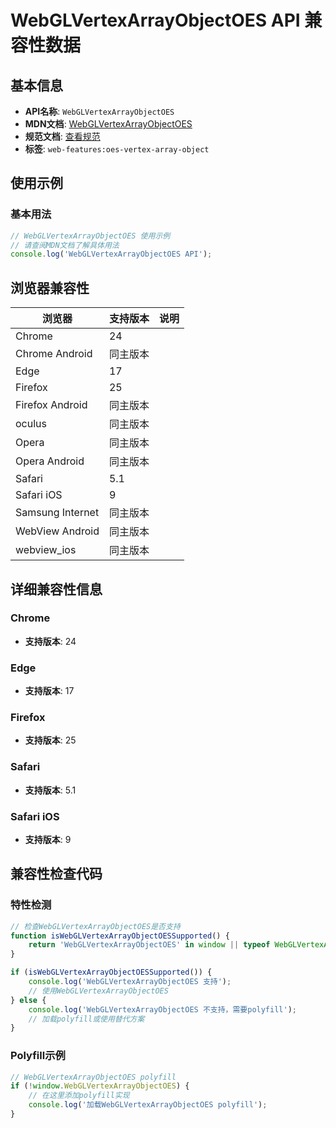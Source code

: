 # WebGLVertexArrayObjectOES API 兼容性数据

## 基本信息

- **API名称**: `WebGLVertexArrayObjectOES`
- **MDN文档**: [WebGLVertexArrayObjectOES](https://developer.mozilla.org/docs/Web/API/WebGLVertexArrayObject)
- **规范文档**: [查看规范](https://registry.khronos.org/webgl/extensions/OES_vertex_array_object/)
- **标签**: `web-features:oes-vertex-array-object`

## 使用示例

### 基本用法

```javascript
// WebGLVertexArrayObjectOES 使用示例
// 请查阅MDN文档了解具体用法
console.log('WebGLVertexArrayObjectOES API');
```

## 浏览器兼容性

| 浏览器 | 支持版本 | 说明 |
|--------|----------|------|
| Chrome | 24 |  |
| Chrome Android | 同主版本 |  |
| Edge | 17 |  |
| Firefox | 25 |  |
| Firefox Android | 同主版本 |  |
| oculus | 同主版本 |  |
| Opera | 同主版本 |  |
| Opera Android | 同主版本 |  |
| Safari | 5.1 |  |
| Safari iOS | 9 |  |
| Samsung Internet | 同主版本 |  |
| WebView Android | 同主版本 |  |
| webview_ios | 同主版本 |  |

## 详细兼容性信息

### Chrome

- **支持版本**: 24

### Edge

- **支持版本**: 17

### Firefox

- **支持版本**: 25

### Safari

- **支持版本**: 5.1

### Safari iOS

- **支持版本**: 9

## 兼容性检查代码

### 特性检测

```javascript
// 检查WebGLVertexArrayObjectOES是否支持
function isWebGLVertexArrayObjectOESSupported() {
    return 'WebGLVertexArrayObjectOES' in window || typeof WebGLVertexArrayObjectOES !== 'undefined';
}

if (isWebGLVertexArrayObjectOESSupported()) {
    console.log('WebGLVertexArrayObjectOES 支持');
    // 使用WebGLVertexArrayObjectOES
} else {
    console.log('WebGLVertexArrayObjectOES 不支持，需要polyfill');
    // 加载polyfill或使用替代方案
}
```

### Polyfill示例

```javascript
// WebGLVertexArrayObjectOES polyfill
if (!window.WebGLVertexArrayObjectOES) {
    // 在这里添加polyfill实现
    console.log('加载WebGLVertexArrayObjectOES polyfill');
}
```

